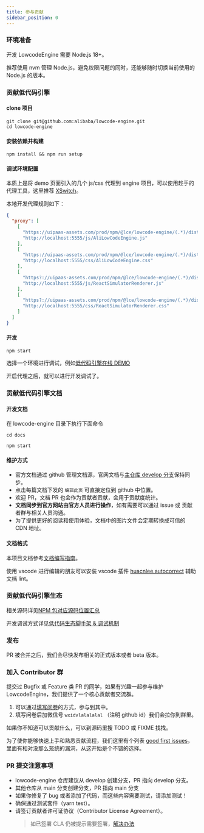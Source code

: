 ```yaml
---
title: 参与贡献
sidebar_position: 0
---
```


### 环境准备

开发 LowcodeEngine 需要 Node.js 18+。

推荐使用 nvm 管理 Node.js，避免权限问题的同时，还能够随时切换当前使用的 Node.js 的版本。

### 贡献低代码引擎

#### clone 项目

```
git clone git@github.com:alibaba/lowcode-engine.git
cd lowcode-engine
```

#### 安装依赖并构建

```
npm install && npm run setup
```

#### 调试环境配置

本质上是将 demo 页面引入的几个 js/css 代理到 engine 项目，可以使用趁手的代理工具，这里推荐 [XSwitch](https://chrome.google.com/webstore/detail/xswitch/idkjhjggpffolpidfkikidcokdkdaogg?hl=en-US)。

本地开发代理规则如下：

```json
{
  "proxy": [
    [
      "https://uipaas-assets.com/prod/npm/@lce/lowcode-engine/(.*)/dist/js/engine-core.js",
      "http://localhost:5555/js/AliLowCodeEngine.js"
    ],
    [
      "https://uipaas-assets.com/prod/npm/@lce/lowcode-engine/(.*)/dist/css/engine-core.css",
      "http://localhost:5555/css/AliLowCodeEngine.css"
    ],
    [
      "https?://uipaas-assets.com/prod/npm/@lce/lowcode-engine/(.*)/dist/js/react-simulator-renderer.js",
      "http://localhost:5555/js/ReactSimulatorRenderer.js"
    ],
    [
      "https?://uipaas-assets.com/prod/npm/@lce/lowcode-engine/(.*)/dist/css/react-simulator-renderer.css",
      "http://localhost:5555/css/ReactSimulatorRenderer.css"
    ]
  ]
}
```

#### 开发

```
npm start
```

选择一个环境进行调试，例如[低代码引擎在线 DEMO](https://lowcode-engine.cn/demo/demo-general/index.html)

开启代理之后，就可以进行开发调试了。

### 贡献低代码引擎文档

#### 开发文档

在 lowcode-engine 目录下执行下面命令

```
cd docs

npm start
```

#### 维护方式

- 官方文档通过 github 管理文档源，官网文档与[主仓库 develop 分支](https://github.com/alibaba/lowcode-engine/tree/develop/docs)保持同步。
- 点击每篇文档下发的 `编辑此页` 可直接定位到 github 中位置。
- 欢迎 PR，文档 PR 也会作为贡献者贡献，会用于贡献度统计。
- **文档同步到官方网站由官方人员进行操作**，如有需要可以通过 issue 或 贡献者群与相关人员沟通。
- 为了提供更好的阅读和使用体验，文档中的图片文件会定期转换成可信的 CDN 地址。

#### 文档格式

本项目文档参考[文档编写指南](https://github.com/sparanoid/chinese-copywriting-guidelines)。

使用 vscode 进行编辑的朋友可以安装 vscode 插件 [huacnlee.autocorrect](https://github.com/huacnlee/autocorrect) 辅助文档 lint。

### 贡献低代码引擎生态

相关源码详见[NPM 包对应源码位置汇总](/site/docs/guide/appendix/npms)

开发调试方式详见[低代码生态脚手架 & 调试机制](/site/docs/guide/expand/editor/cli)

### 发布

PR 被合并之后，我们会尽快发布相关的正式版本或者 beta 版本。

### 加入 Contributor 群

提交过 Bugfix 或 Feature 类 PR 的同学，如果有兴趣一起参与维护 LowcodeEngine，我们提供了一个核心贡献者交流群。

1. 可以通过[填写问卷](https://survey.taobao.com/apps/zhiliao/4YEtu9gHF)的方式，参与到其中。
2. 填写问卷后加微信号 `wxidvlalalalal` （注明 github id）我们会拉你到群里。

如果你不知道可以贡献什么，可以到源码里搜 TODO 或 FIXME 找找。

为了使你能够快速上手和熟悉贡献流程，我们这里有个列表 [good first issues](https://github.com/alibaba/lowcode-engine/issues?q=is:open+is:issue+label:%22good+first+issue%22)，里面有相对没那么笼统的漏洞，从这开始是个不错的选择。

### PR 提交注意事项

- lowcode-engine 仓库建议从 develop 创建分支，PR 指向 develop 分支。
- 其他仓库从 main 分支创建分支，PR 指向 main 分支
- 如果你修复了 bug 或者添加了代码，而这些内容需要测试，请添加测试！
- 确保通过测试套件（yarn test）。
- 请签订贡献者许可证协议（Contributor License Agreement）。
  > 如已签署 CLA 仍被提示需要签署，[解决办法](/site/docs/faq/faq021)
